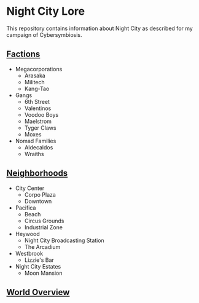 # Night City Lore

This repository contains information about Night City as described for my campaign of Cybersymbiosis.


## [Factions](/factions/README.md)

- Megacorporations
  - Arasaka
  - Militech
  - Kang-Tao
- Gangs
  - 6th Street
  - Valentinos
  - Voodoo Boys
  - Maelstrom
  - Tyger Claws
  - Moxes
- Nomad Families
  - Aldecaldos
  - Wraiths

## [Neighborhoods](/neighborhoods/README.md)

- City Center
  - Corpo Plaza
  - Downtown
- Pacifica
  - Beach
  - Circus Grounds
  - Industrial Zone
- Heywood
  - Night City Broadcasting Station
  - The Arcadium
- Westbrook
  - Lizzie's Bar
- Night City Estates
  - Moon Mansion

## [World Overview](/world-overview/README.md)
